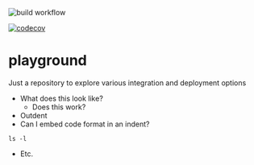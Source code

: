 ![build workflow](https://github.com/jmoonware/playground/actions/workflows/python-app.yml/badge.svg)

[![codecov](https://codecov.io/gh/jmoonware/playground/branch/main/graph/badge.svg)](https://codecov.io/gh/jmoonware/playground)

# playground
Just a repository to explore various integration and deployment options

* What does this look like?
  * Does this work?
* Outdent
*  Can I embed code format in an indent?
```
ls -l
```
* Etc.
